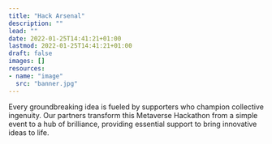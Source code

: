 ```yaml
---
title: "Hack Arsenal"
description: ""
lead: ""
date: 2022-01-25T14:41:21+01:00
lastmod: 2022-01-25T14:41:21+01:00
draft: false
images: []
resources:
- name: "image"
  src: "banner.jpg"
---
```


Every groundbreaking idea is fueled by supporters who champion collective ingenuity. Our partners transform this Metaverse Hackathon from a simple event to a hub of brilliance, providing essential support to bring innovative ideas to life.
